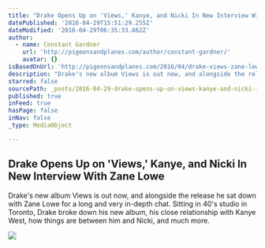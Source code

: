 ```yaml
---
title: "Drake Opens Up on 'Views,' Kanye, and Nicki In New Interview With Zane Lowe"
datePublished: '2016-04-29T15:51:29.255Z'
dateModified: '2016-04-29T06:35:33.862Z'
author:
  - name: Constant Gardner
    url: 'http://pigeonsandplanes.com/author/constant-gardner/'
    avatar: {}
isBasedOnUrl: 'http://pigeonsandplanes.com/2016/04/drake-views-zane-lowe-interview/'
description: "Drake's new album Views is out now, and alongside the release he sat down with Zane Lowe for a long and very in-depth chat. Sitting in 40's studio in Toronto, Drake broke down his new album, his close relationship with Kanye West, how things are between him and Nicki, and much more."
starred: false
sourcePath: _posts/2016-04-29-drake-opens-up-on-views-kanye-and-nicki-in-new-interview.md
published: true
inFeed: true
hasPage: false
inNav: false
_type: MediaObject

---
```

<article style=""><h1>Drake Opens Up on 'Views,' Kanye, and Nicki In New Interview With Zane Lowe</h1><p>Drake's new album Views is out now, and alongside the release he sat down with Zane Lowe for a long and very in-depth chat. Sitting in 40's studio in Toronto, Drake broke down his new album, his close relationship with Kanye West, how things are between him and Nicki, and much more.</p><img src="http://cdn.pigeonsandplanes.com/wp-content/uploads/2016/02/Drake-key1.jpg" /></article>